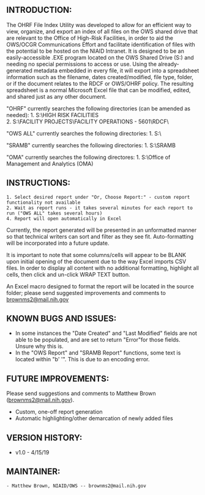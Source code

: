 INTRODUCTION:
-------------

The OHRF File Index Utility was developed to allow for an efficient way to view, organize, and export an index of all files
on the OWS shared drive that are relevant to the Office of High-Risk Facilities, in order to aid the OWS/OCGR Communications 
Effort and facilitate identification of files with the potential to be hosted on the NIAID Intranet. It is designed to be an
easily-accessible .EXE program located on the OWS Shared Drive (S:\) and needing no special permissions to access or use. 
Using the already-generated metadata embedded in every file, it will export into a spreadsheet information such as the 
filename, dates created/modified, file type, folder, or if the document relates to the RDCF or OWS/OHRF policy.
The resulting spreadsheet is a normal Microsoft Excel file that can be modified, edited, and shared just as any other 
document.

"OHRF" currently searches the following directories (can be amended as needed):
	1. S:\HIGH RISK FACILITIES\
	2. S:\FACILITY PROJECTS\FACILITY OPERATIONS - 5601\RDCF\

"OWS ALL" currently searches the following directories:
    1. S:\

"SRAMB" currently searches the following directories:
    1. S:\SRAMB

"OMA" currently searches the following directores:
    1. S:\Office of Management and Analytics (OMA)


INSTRUCTIONS:
-------------

	1. Select desired report under "Or, Choose Report:" - custom report functionality not available
	2. Wait as report runs - it takes several minutes for each report to run ("OWS ALL" takes several hours)
	4. Report will open automatically in Excel

Currently, the report generated will be presented in an unformatted manner so that technical writers can sort and filter as
they see fit. Auto-formatting will be incorporated into a future update.

It is important to note that some columns/cells will appear to be BLANK upon initial opening of the document due to the way
Excel imports CSV files. In order to display all content with no additional formatting, highlight all cells, then click and 
un-click WRAP TEXT button.

An Excel macro designed to format the report will be located in the source folder; please send suggested improvements
and comments to brownms2@mail.nih.gov


KNOWN BUGS AND ISSUES:
----------------------

 * In some instances the "Date Created" and "Last Modified" fields are not able to be populated, and are
	set to return "Error"for those fields. Unsure why this is.
 * In the "OWS Report" and "SRAMB Report" functions, some text is located within "b' '". This is due to an encoding error.


FUTURE IMPROVEMENTS:
--------------------

Please send suggestions and comments to Matthew Brown (brownms2@mail.nih.gov).

 * Custom, one-off report generation
 * Automatic highlighting/other demarcation of newly added files


VERSION HISTORY:
----------------

 * v1.0 - 4/15/19


MAINTAINER:
------------

	- Matthew Brown, NIAID/OWS -- brownms2@mail.nih.gov

